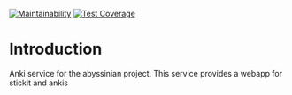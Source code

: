 [![Maintainability](https://api.codeclimate.com/v1/badges/e7f125043cc0e3389c57/maintainability)](https://codeclimate.com/github/tan-c/anki/maintainability) [![Test Coverage](https://api.codeclimate.com/v1/badges/e7f125043cc0e3389c57/test_coverage)](https://codeclimate.com/github/tan-c/anki/test_coverage)

# Introduction
Anki service for the abyssinian project. This service provides a webapp for stickit and ankis
